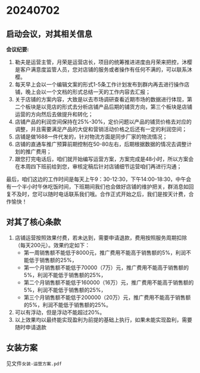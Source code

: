 # 20240702

## 启动会议，对其相关信息

**会议纪要:**
1. 勒夫是运营主管，月荣是运营店长，项目的统筹推进进度由月荣来把控，沐樱是客户满意度监管人员，您对店铺的服务或者操作有任何不满的，可以联系沐樱。
2. 每天早上会以一个编辑文案的形式1-5条工作计划发布到群内再去进行操作店铺，晚上会以一个文档的形式总结一天的工作内容去汇报；
3. 关于店铺的方案内容，大致是以去市场调研查看近期市场的数据进行体现，第二个板块是以竞店的形式去分析店铺产品后期的铺货方向，第三个板块是店铺运营的方向然后去做提升和转化；
4. 店铺产品的利润空间保持在25%-30%，定价问题以产品的铺货价格去对应的调整，并且需要满足产品的大促和营销活动价格之后还有一定的利润空间；
5. 店铺是做1688一件代发的，针对物流方面是同步厂家的物流情况；
6. 店铺的直通车推广预算前期控制在50-80左右，后期根据数据的情况去调整计划的推广费用；
7. 跟您打完电话后，咱们就开始编写运营方案，方案完成是48小时，所以方案会在本周四下班前给到您，审核定稿后针对店铺细节运营咱们再进行沟通；

最后，咱们这边的工作时间是每天上午9：30-12:30，下午14:00-18:30，中午会有一个半小时午休吃饭时间，下班期间我们也会做好店铺的维护把关，群消息如回复不及时，您可以随时电话联系我们哦。合作正式开始之后，我们是按天计费，合作愉快！


## 对其了核心条款

1. 店铺运营按照效果付费，若未达到，需要申请退款，费用按照服务周期扣除（每天200元）。效果约定如下：
    - 第一周销售额不能低于8000元，推广费用不能高于销售额的5%，利润不能低于销售额的25%，
    - 第一个月销售额不能低于70000（7万）元，推广费用不能高于销售额的5%，利润不能低于销售额的25%，
    - 第二个月销售额不能低于160000（16万）元，推广费用不能高于销售额的5%，利润不能低于销售额的25%，
    - 第三个月销售额不能低于200000（20万）元，推广费用不能高于销售额的5%，利润不能低于销售额的25%。
2. 可以有浮动，但是浮动不能超过20%。
3. 以上效果均以最终能实现盈利为前提的基础上执行，如果未能实现盈利，需要随时申请退款

## 女装方案
见文件`女装-运营方案.pdf`